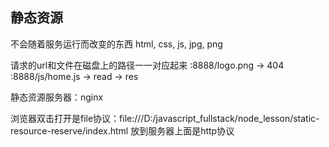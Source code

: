 ## 静态资源
  不会随着服务运行而改变的东西
  html, css, js, jpg, png

  请求的url和文件在磁盘上的路径一一对应起来
  :8888/logo.png -> 404
  :8888/js/home.js -> read -> res

  静态资源服务器：nginx

  浏览器双击打开是file协议：file:///D:/javascript_fullstack/node_lesson/static-resource-reserve/index.html
  放到服务器上面是http协议